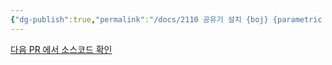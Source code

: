 ```yaml
---
{"dg-publish":true,"permalink":"/docs/2110 공유기 설치 {boj} {parametric search}/","title":"2110 공유기 설치 {boj} {parametric search}"}
---
```


[다음 PR 에서 소스코드 확인](https://github.com/ChoiWheatley/swjungle-week-01/pull/17)
